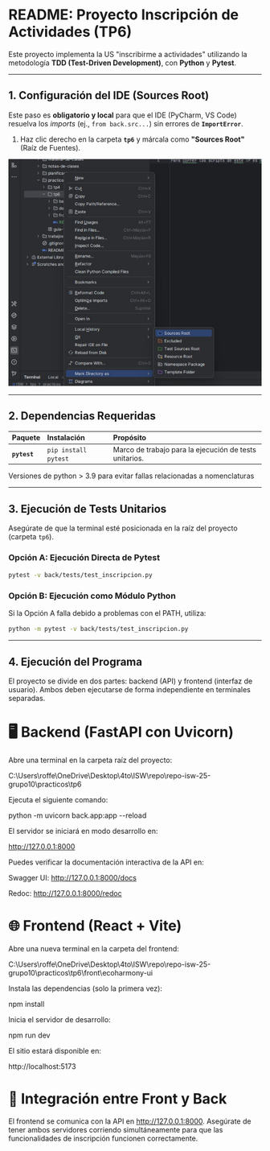 # README: Proyecto Inscripción de Actividades (TP6)

Este proyecto implementa la US "inscribirme a actividades" utilizando la metodología **TDD (Test-Driven Development)**, con **Python** y **Pytest**.

---

## 1. Configuración del IDE (Sources Root)

Este paso es **obligatorio y local** para que el IDE (PyCharm, VS Code) resuelva los *imports* (ej., `from back.src...`) sin errores de **`ImportError`**.

1. Haz clic derecho en la carpeta **`tp6`** y márcala como **"Sources Root"** (Raíz de Fuentes).

![img.png](doc/img.png)

---

## 2. Dependencias Requeridas 

| Paquete | Instalación | Propósito |
| :--- | :--- | :--- |
| **`pytest`** | `pip install pytest` | Marco de trabajo para la ejecución de tests unitarios. | 

Versiones de python > 3.9 para evitar fallas relacionadas a nomenclaturas


---

## 3. Ejecución de Tests Unitarios

Asegúrate de que la terminal esté posicionada en la raíz del proyecto (carpeta `tp6`).

### Opción A: Ejecución Directa de Pytest

```bash
pytest -v back/tests/test_inscripcion.py
 ```
### Opción B: Ejecución como Módulo Python
Si la Opción A falla debido a problemas con el PATH, utiliza:

```bash
python -m pytest -v back/tests/test_inscripcion.py
 ```
---

## 4. Ejecución del Programa

El proyecto se divide en dos partes: backend (API) y frontend (interfaz de usuario).
Ambos deben ejecutarse de forma independiente en terminales separadas.

# 🖥️ Backend (FastAPI con Uvicorn)

Abre una terminal en la carpeta raíz del proyecto:

C:\Users\roffe\OneDrive\Desktop\4to\ISW\repo\repo-isw-25-grupo10\practicos\tp6


Ejecuta el siguiente comando:

python -m uvicorn back.app:app --reload


El servidor se iniciará en modo desarrollo en:

http://127.0.0.1:8000


Puedes verificar la documentación interactiva de la API en:

Swagger UI: http://127.0.0.1:8000/docs

Redoc: http://127.0.0.1:8000/redoc

# 🌐 Frontend (React + Vite)

Abre una nueva terminal en la carpeta del frontend:

C:\Users\roffe\OneDrive\Desktop\4to\ISW\repo\repo-isw-25-grupo10\practicos\tp6\front\ecoharmony-ui


Instala las dependencias (solo la primera vez):

npm install


Inicia el servidor de desarrollo:

npm run dev


El sitio estará disponible en:

http://localhost:5173

# 🔄 Integración entre Front y Back

El frontend se comunica con la API en http://127.0.0.1:8000.
Asegúrate de tener ambos servidores corriendo simultáneamente para que las funcionalidades de inscripción funcionen correctamente.

